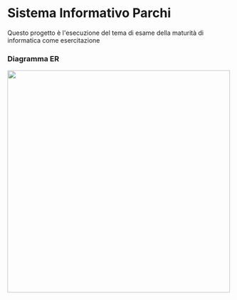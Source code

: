 # Sistema Informativo Parchi
Questo progetto è l'esecuzione del tema di esame della maturità di informatica come esercitazione
### Diagramma ER
<img style="text-align: center" width="500" src="https://user-images.githubusercontent.com/78600927/212354942-dc630ffe-f5d9-4acf-be20-4e1477d4fabb.png">
